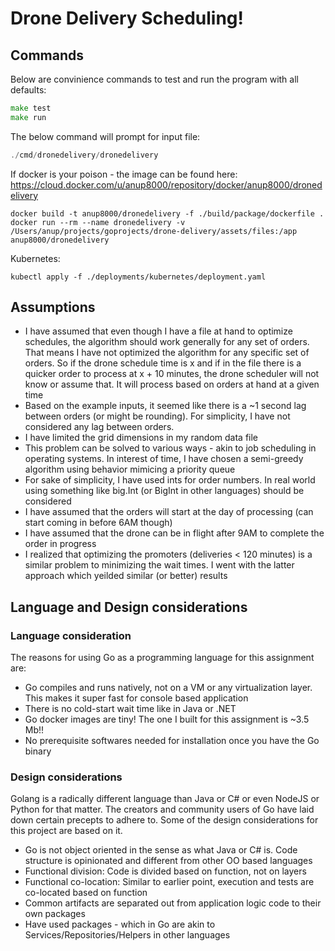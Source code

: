 # Drone Delivery Scheduling!

## Commands

Below are convinience commands to test and run the program with all defaults:

```go
make test
make run
```

The below command will prompt for input file:

```go
./cmd/dronedelivery/dronedelivery
```

If docker is your poison - the image can be found here: https://cloud.docker.com/u/anup8000/repository/docker/anup8000/dronedelivery

```
docker build -t anup8000/dronedelivery -f ./build/package/dockerfile .
docker run --rm --name dronedelivery -v /Users/anup/projects/goprojects/drone-delivery/assets/files:/app anup8000/dronedelivery
```

Kubernetes:

```
kubectl apply -f ./deployments/kubernetes/deployment.yaml
```

## Assumptions

- I have assumed that even though I have a file at hand to optimize schedules, the algorithm should work generally for any set of orders. That means I have not optimized the algorithm for any specific set of orders. So if the drone schedule time is x and if in the file there is a quicker order to process at x + 10 minutes, the drone scheduler will not know or assume that. It will process based on orders at hand at a given time
- Based on the example inputs, it seemed like there is a ~1 second lag between orders (or might be rounding). For simplicity, I have not considered any lag between orders.
- I have limited the grid dimensions in my random data file
- This problem can be solved to various ways - akin to job scheduling in operating systems. In interest of time, I have chosen a semi-greedy algorithm using behavior mimicing a priority queue
- For sake of simplicity, I have used ints for order numbers. In real world using something like big.Int (or BigInt in other languages) should be considered
- I have assumed that the orders will start at the day of processing (can start coming in before 6AM though)
- I have assumed that the drone can be in flight after 9AM to complete the order in progress
- I realized that optimizing the promoters (deliveries < 120 minutes) is a similar problem to minimizing the wait times. I went with the latter approach which yeilded similar (or better) results

## Language and Design considerations

### Language consideration

The reasons for using Go as a programming language for this assignment are:

- Go compiles and runs natively, not on a VM or any virtualization layer. This makes it super fast for console based application
- There is no cold-start wait time like in Java or .NET
- Go docker images are tiny! The one I built for this assignment is ~3.5 Mb!!
- No prerequisite softwares needed for installation once you have the Go binary
  
### Design considerations
 
Golang is a radically different language than Java or C# or even NodeJS or Python for that matter. The creators and community users of Go have laid down certain precepts to adhere to. Some of the design considerations for this project are based on it.

- Go is not object oriented in the sense as what Java or C# is. Code structure is opinionated and different from other OO based languages
- Functional division: Code is divided based on function, not on layers
- Functional co-location: Similar to earlier point, execution and tests are co-located based on function
- Common artifacts are separated out from application logic code to their own packages
- Have used packages - which in Go are akin to Services/Repositories/Helpers in other languages